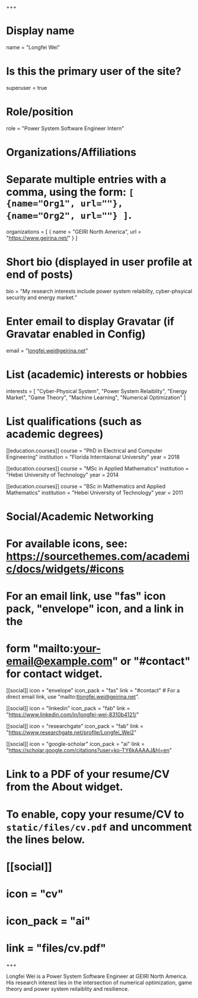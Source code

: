 +++
# Display name
name = "Longfei Wei"

# Is this the primary user of the site?
superuser = true

# Role/position
role = "Power System Software Engineer Intern"

# Organizations/Affiliations
#   Separate multiple entries with a comma, using the form: `[ {name="Org1", url=""}, {name="Org2", url=""} ]`.
organizations = [ { name = "GEIRI North America", url = "https://www.geirina.net/" } ]

# Short bio (displayed in user profile at end of posts)
bio = "My research interests include power system relaiblity, cyber-phsyical security and energy market."

# Enter email to display Gravatar (if Gravatar enabled in Config)
email = "longfei.wei@geirina.net"

# List (academic) interests or hobbies
interests = [
  "Cyber-Physical System",
  "Power System Relaiblity",
  "Energy Market",
  "Game Theory",
  "Machine Learning",
  "Numerical Optimization"
]

# List qualifications (such as academic degrees)
[[education.courses]]
  course = "PhD in Electrical and Computer Engineering"
  institution = "Florida Interntaional University"
  year = 2018

[[education.courses]]
  course = "MSc in Applied Mathematics"
  institution = "Hebei University of Technology"
  year = 2014

[[education.courses]]
  course = "BSc in Mathematics and Applied Mathematics"
  institution = "Hebei University of Technology"
  year = 2011

# Social/Academic Networking
# For available icons, see: https://sourcethemes.com/academic/docs/widgets/#icons
#   For an email link, use "fas" icon pack, "envelope" icon, and a link in the
#   form "mailto:your-email@example.com" or "#contact" for contact widget.

[[social]]
  icon = "envelope"
  icon_pack = "fas"
  link = "#contact"  # For a direct email link, use "mailto:tlongfei.wei@geirina.net".

[[social]]
  icon = "linkedin"
  icon_pack = "fab"
  link = "https://www.linkedin.com/in/longfei-wei-8310b4121/"
  
[[social]]
icon = "researchgate"
icon_pack = "fab"
link = "https://www.researchgate.net/profile/Longfei_Wei2"

[[social]]
  icon = "google-scholar"
  icon_pack = "ai"
  link = "https://scholar.google.com/citations?user=ko-TY6kAAAAJ&hl=en"

# Link to a PDF of your resume/CV from the About widget.
# To enable, copy your resume/CV to `static/files/cv.pdf` and uncomment the lines below.
# [[social]]
#   icon = "cv"
#   icon_pack = "ai"
#   link = "files/cv.pdf"

+++

Longfei Wei is a Power System Software Engineer at GEIRI North America. His research interest lies in the intersection of numerical optimization, game theory and power system reilaiblity and resilience.

